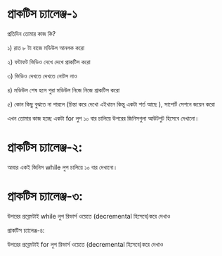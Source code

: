 প্রাকটিস চ্যালেঞ্জ-১
================

প্রতিদিন তোমার কাজ কি? 

১) রাত ৮ টা বাজে মডিউল আনলক করো  

২) ফটাফট ভিডিও দেখে দেখে প্রাকটিস করো

৩) ভিডিও দেখতে দেখতে নোটস নাও 

৪) মডিউল শেষ হলে পুরা মডিউল নিজে নিজে প্রাকটিস করো 

৫) কোন কিছু বুঝতে না পারলে (চিন্তা করে দেখো এইখানে কিন্তু একটা শর্ত আছে ), সাপোর্ট সেশনে জয়েন করো 

এখন তোমার কাজ হচ্ছে একটা for লুপ ১০ বার চালিয়ে উপরের জিনিসগুলা আউটপুট হিসেবে দেখানো। 



প্রাকটিস চ্যালেঞ্জ-২: 
=================

আবার একই জিনিস while লুপ চালিয়ে ১০ বার দেখানো। 



প্রাকটিস চ্যালেঞ্জ-৩: 
=================

উপরের প্রব্লেমটাই while লুপ রিভার্স ওয়েতে (decremental হিসেবে)করে দেখাও 



প্রাকটিস চ্যালেঞ্জ-৪: 

উপরের প্রব্লেমটাই for লুপ রিভার্স ওয়েতে (decremental হিসেবে)করে দেখাও 